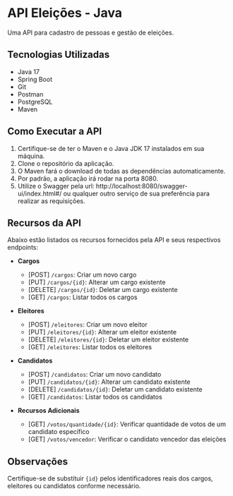 # API Eleições - Java

Uma API para cadastro de pessoas e gestão de eleições.

## Tecnologias Utilizadas

- Java 17
- Spring Boot
- Git
- Postman
- PostgreSQL
- Maven

## Como Executar a API

1. Certifique-se de ter o Maven e o Java JDK 17 instalados em sua máquina.
2. Clone o repositório da aplicação.
3. O Maven fará o download de todas as dependências automaticamente.
4. Por padrão, a aplicação irá rodar na porta 8080.
5. Utilize o Swagger pela url: http://localhost:8080/swagger-ui/index.html#/ ou qualquer outro serviço de sua preferência para realizar as requisições.

## Recursos da API

Abaixo estão listados os recursos fornecidos pela API e seus respectivos endpoints:

- **Cargos**
  - [POST] `/cargos`: Criar um novo cargo
  - [PUT] `/cargos/{id}`: Alterar um cargo existente
  - [DELETE] `/cargos/{id}`: Deletar um cargo existente
  - [GET] `/cargos`: Listar todos os cargos

- **Eleitores**
  - [POST] `/eleitores`: Criar um novo eleitor
  - [PUT] `/eleitores/{id}`: Alterar um eleitor existente
  - [DELETE] `/eleitores/{id}`: Deletar um eleitor existente
  - [GET] `/eleitores`: Listar todos os eleitores

- **Candidatos**
  - [POST] `/candidatos`: Criar um novo candidato
  - [PUT] `/candidatos/{id}`: Alterar um candidato existente
  - [DELETE] `/candidatos/{id}`: Deletar um candidato existente
  - [GET] `/candidatos`: Listar todos os candidatos

- **Recursos Adicionais**
  - [GET] `/votos/quantidade/{id}`: Verificar quantidade de votos de um candidato específico
  - [GET] `/votos/vencedor`: Verificar o candidato vencedor das eleições

## Observações

Certifique-se de substituir `{id}` pelos identificadores reais dos cargos, eleitores ou candidatos conforme necessário.

